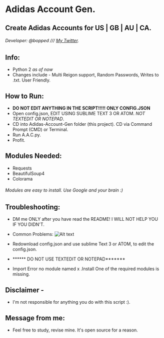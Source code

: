 # Adidas Account Gen.
## Create Adidas Accounts for US | GB | AU | CA.

###### Developer: @bopped /// [My Twitter](https://twitter.com/Backdoorcook).

## Info:
- Python 2 *as of now*
- Changes include - Multi Reigon support, Random Passwords, Writes to .txt. User Friendly. 


## How to Run:
- ******DO NOT EDIT ANYTHING IN THE SCRIPT!!!!! ONLY CONFIG.JSON******
- Open config.json, EDIT USING SUBLIME TEXT 3 OR ATOM. *NOT TEXTEDIT OR NOTEPAD*.
- CD into Adidas-Account-Gen folder (this project). CD via Command Prompt (CMD) or Terminal. 
- Run A.A.C.py.
- Profit.


## Modules Needed:
- Requests
- BeautifulSoup4 
- Colorama 

###### Modules are easy to install. Use Google and your brain :)

## Troubleshooting: 
- DM me ONLY after you have read the README! I WILL NOT HELP YOU IF YOU DIDN'T. 
- Common Problems:
![Alt text](http://i.imgur.com/QzUOpmi.png "JSON Error")
- Redownload config.json and use sublime Text 3 or ATOM, to edit the config.json.
- ****** DO NOT USE TEXTEDIT OR NOTEPAD*******

- Import Error no module named x .Install One of the required modules is missing.

## Disclaimer - 

- I'm not responsible for anything you do with this script :). 

## Message from me:
- Feel free to study, revise mine. It's open source for a reason.





